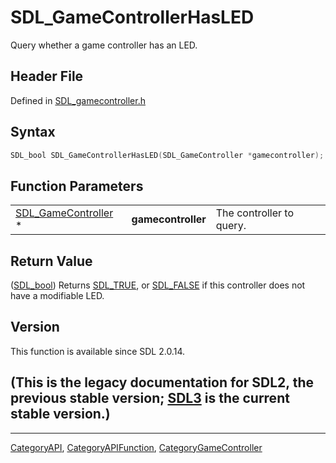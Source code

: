 # SDL_GameControllerHasLED

Query whether a game controller has an LED.

## Header File

Defined in [SDL_gamecontroller.h](https://github.com/libsdl-org/SDL/blob/SDL2/include/SDL_gamecontroller.h)

## Syntax

```c
SDL_bool SDL_GameControllerHasLED(SDL_GameController *gamecontroller);
```

## Function Parameters

|                                            |                    |                          |
| ------------------------------------------ | ------------------ | ------------------------ |
| [SDL_GameController](SDL_GameController) * | **gamecontroller** | The controller to query. |

## Return Value

([SDL_bool](SDL_bool)) Returns [SDL_TRUE](SDL_TRUE), or
[SDL_FALSE](SDL_FALSE) if this controller does not have a modifiable LED.

## Version

This function is available since SDL 2.0.14.

## (This is the legacy documentation for SDL2, the previous stable version; [SDL3](https://wiki.libsdl.org/SDL3/) is the current stable version.)



----
[CategoryAPI](CategoryAPI), [CategoryAPIFunction](CategoryAPIFunction), [CategoryGameController](CategoryGameController)


